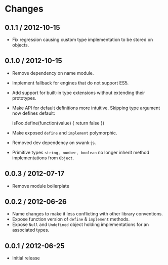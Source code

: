 # Changes

## 0.1.1 / 2012-10-15

 - Fix regression causing custom type implementation to be stored on objects.

## 0.1.0 / 2012-10-15

 - Remove dependency on name module.
 - Implement fallback for engines that do not support ES5.
 - Add support for built-in type extensions without extending their prototypes.
 - Make API for default definitions more intuitive.
   Skipping type argument now defines default:

      isFoo.define(function(value) {
        return false
      })

 - Make exposed `define` and `implement` polymorphic.
 - Removed dev dependency on swank-js.
 - Primitive types `string, number, boolean` no longer inherit method
   implementations from `Object`.

## 0.0.3 / 2012-07-17

  - Remove module boilerplate

## 0.0.2 / 2012-06-26

  - Name changes to make it less conflicting with other library conventions.
  - Expose function version of `define` & `implement` methods.
  - Expose `Null` and `Undefined` object holding implementations for an
    associated types.

## 0.0.1 / 2012-06-25

  - Initial release
